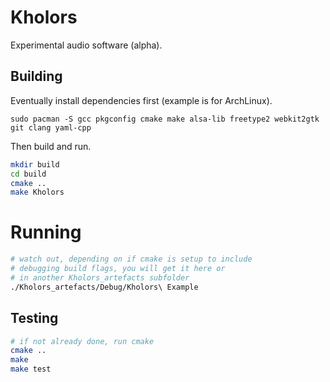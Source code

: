 # Kholors
Experimental audio software (alpha).

## Building
Eventually install dependencies first (example is for ArchLinux).
```
sudo pacman -S gcc pkgconfig cmake make alsa-lib freetype2 webkit2gtk git clang yaml-cpp
```

Then build and run.

```bash
mkdir build
cd build
cmake ..
make Kholors
```
# Running
```bash
# watch out, depending on if cmake is setup to include
# debugging build flags, you will get it here or
# in another Kholors_artefacts subfolder
./Kholors_artefacts/Debug/Kholors\ Example
```

## Testing
```bash
# if not already done, run cmake
cmake ..
make
make test
```
